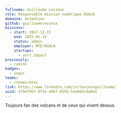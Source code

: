 ```yaml
---
fullname: Guillaume Levieux
role: Responsable mission numérique DGALN
domaine: Animation
github: guillaumelevieux
missions:
  - start: 2017-12-15
    end: 2025-01-15
    status: admin
    employer: MTE/DGALN
    startups:
      - vert.impact
previously:
  - camino
badges:
  - segur
teams:
  - /teams/mtes
link: https://www.linkedin.com/in/levieuxguillaume/
uuid: 479ef957-0f5e-4d8f-855b-5ee66dcda6ed
---
```

Toujours fan des volcans et de ceux qui vivent dessus.
